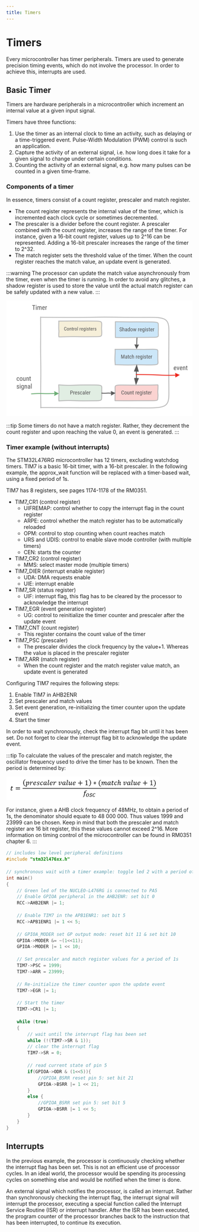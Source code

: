 ```yaml
---
title: Timers
---
```


# Timers

Every microcontroller has timer peripherals. Timers are used to generate precision timing events, which do not involve the processor. In order to achieve this, interrupts are used.

## Basic Timer

Timers are hardware peripherals in a microcontroller which increment an internal value at a given input signal.

Timers have three functions:

1. Use the timer as an internal clock to time an activity, such as delaying or a time-triggered event. Pulse-Width Modulation (PWM) control is such an application.
1. Capture the activity of an external signal, i.e. how long does it take for a given signal to change under certain conditions. 
1. Counting the activity of an external signal, e.g. how many pulses can be counted in a given time-frame.

### Components of a timer

In essence, timers consist of a count register, prescaler and match register.

* The count register represents the internal value of the timer, which is incremented each clock cycle or sometimes decremented.
* The prescaler is a divider before the count register. A prescaler combined with the count register, increases the range of the timer. For instance, given a 16-bit count register, values up to 2^16 can be represented. Adding a 16-bit prescaler increases the range of the timer to 2^32.
* The match register sets the threshold value of the timer. When the count register reaches the match value, an update event is generated.

:::warning
The processor can update the match value asynchronously from the timer, even when the timer is running. In order to avoid any glitches, a shadow register is used to store the value until the actual match register can be safely updated with a new value.
:::

![Timer basic block schema](./assets/timer.png)

:::tip
Some timers do not have a match register. Rather, they decrement the count register and upon reaching the value 0, an event is generated.
:::

### Timer example (without interrupts)

The STM32L476RG microcontroller has 12 timers, excluding watchdog timers. TIM7 is a basic 16-bit timer, with a 16-bit prescaler. In the following example, the approx_wait function will be replaced with a timer-based wait, using a fixed period of 1s.

TIM7 has 8 registers, see pages 1174-1178 of the RM0351.

* TIM7_CR1 (control register)
  * UIFREMAP: control whether to copy the interrupt flag in the count register
  * ARPE: control whether the match register has to be automatically reloaded
  * OPM: control to stop counting when count reaches match
  * URS and UDIS: control to enable slave mode controller (with multiple timers)
  * CEN: starts the counter
* TIM7_CR2 (control register)
  * MMS: select master mode (multiple timers)
* TIM7_DIER (interrupt enable register)
  * UDA: DMA requests enable
  * UIE: interrupt enable
* TIM7_SR (status register)
  * UIF: interrupt flag, this flag has to be cleared by the processor to acknowledge the interrupt
* TIM7_EGR (event generation register)
  * UG: control to reinitialize the timer counter and prescaler after the update event
* TIM7_CNT (count register)
  * This register contains the count value of the timer
* TIM7_PSC (prescaler)
  * The prescaler divides the clock frequency by the value+1. Whereas the value is placed in the prescaler register
* TIM7_ARR (match register)
  * When the count register and the match register value match, an update event is generated

Configuring TIM7 requires the following steps:

1. Enable TIM7 in AHB2ENR
1. Set prescaler and match values
1. Set event generation, re-initializing the timer counter upon the update event
1. Start the timer

In order to wait synchronously, check the interrupt flag bit until it has been set. Do not forget to clear the interrupt flag bit to acknowledge the update event.

:::tip
To calculate the values of the prescaler and match register, the oscillator frequency used to drive the timer has to be known. Then the period is determined by:

![Timer formula](./assets/timer-eq.png)

For instance, given a AHB clock frequency of 48MHz, to obtain a period of 1s, the denominator should equate to 48 000 000. Thus values 1999 and 23999 can be chosen. Keep in mind that both the prescaler and match register are 16 bit register, this these values cannot exceed 2^16. More information on timing control of the microcontroller can be found in RM0351 chapter 6.
:::

```cpp
// includes low level peripheral definitions
#include "stm32l476xx.h"

// synchronous wait with a timer example: toggle led 2 with a period of 1s
int main()
{    
    // Green led of the NUCLEO-L476RG is connected to PA5
    // Enable GPIOA peripheral in the AHB2ENR: set bit 0
    RCC->AHB2ENR |= 1;

    // Enable TIM7 in the APB1ENR1: set bit 5
    RCC->APB1ENR1 |= 1 << 5;
    
    // GPIOA_MODER set GP output mode: reset bit 11 & set bit 10
    GPIOA->MODER &= ~(1<<11);
    GPIOA->MODER |= 1 << 10;

    // Set prescaler and match register values for a period of 1s
    TIM7->PSC = 1999;
    TIM7->ARR = 23999;
    
    // Re-initialize the timer counter upon the update event
    TIM7->EGR |= 1;

    // Start the timer
    TIM7->CR1 |= 1;

    while (true)
    {
        // wait until the interrupt flag has been set
        while (!(TIM7->SR & 1));
        // clear the interrupt flag
        TIM7->SR = 0;

        // read current state of pin 5
        if(GPIOA->ODR & (1<<5)){
            //GPIOA_BSRR reset pin 5: set bit 21
            GPIOA->BSRR |= 1 << 21;
        }
        else {
            //GPIOA_BSRR set pin 5: set bit 5
            GPIOA->BSRR |= 1 << 5;
        }
    }
}

```

## Interrupts

In the previous example, the processor is continuously checking whether the interrupt flag has been set. This is not an efficient use of processor cycles. In an ideal world, the processor would be spending its processing cycles on something else and would be notified when the timer is done.

An external signal which notifies the processor, is called an interrupt. Rather than synchronously checking the interrupt flag, the interrupt signal will interrupt the processor, executing a special function called the Interrupt Service Routine (ISR) or interrupt handler. After the ISR has been executed, the program counter of the processor branches back to the instruction that has been interrupted, to continue its execution.

